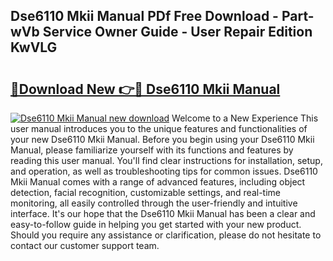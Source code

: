 ## Dse6110 Mkii Manual PDf Free Download - Part-wVb Service Owner Guide - User Repair Edition KwVLG

# <h2><a href="http://bc32630.oget.top/?id=Dse6110+Mkii+Manual">🔗Download New 👉🔴 Dse6110 Mkii Manual</a></h2>

[![Dse6110 Mkii Manual new download](https://i.imgur.com/5g1atiW.png)](http://bc32630.oget.top/?id=Dse6110+Mkii+Manual)
Welcome to a New Experience This user manual introduces you to the unique features and functionalities of your new Dse6110 Mkii Manual. Before you begin using your Dse6110 Mkii Manual, please familiarize yourself with its functions and features by reading this user manual. You'll find clear instructions for installation, setup, and operation, as well as troubleshooting tips for common issues. Dse6110 Mkii Manual comes with a range of advanced features, including object detection, facial recognition, customizable settings, and real-time monitoring, all easily controlled through the user-friendly and intuitive interface. It's our hope that the Dse6110 Mkii Manual has been a clear and easy-to-follow guide in helping you get started with your new product. Should you require any assistance or clarification, please do not hesitate to contact our customer support team.
